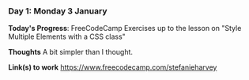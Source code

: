 

### Day 1: Monday 3 January

**Today's Progress**: FreeCodeCamp Exercises up to the lesson on "Style Multiple Elements with a CSS class"

**Thoughts** A bit simpler than I thought.

**Link(s) to work**
https://www.freecodecamp.com/stefanieharvey
